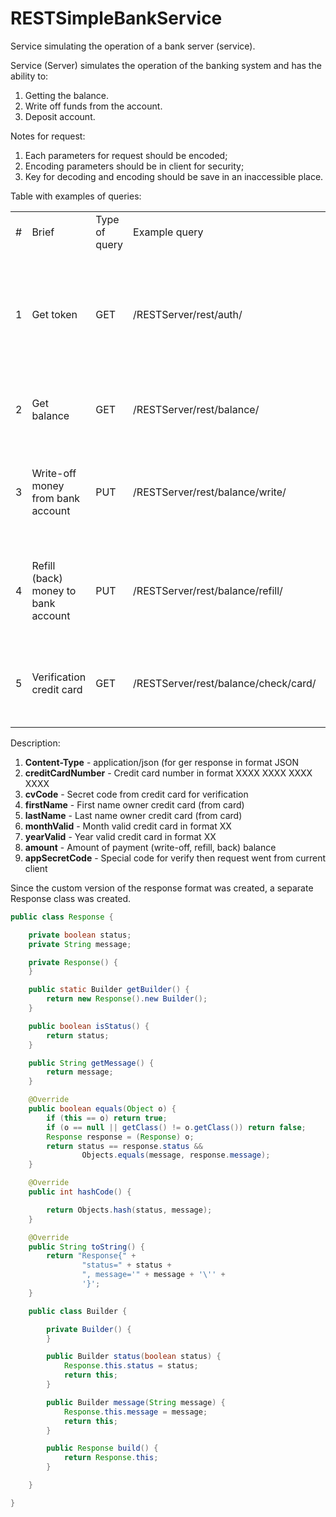 # RESTSimpleBankService
Service simulating the operation of a bank server (service).

Service (Server) simulates the operation of the banking system and has the ability to:

1. Getting the balance.
2. Write off funds from the account.
3. Deposit account.

Notes for request:
1. Each parameters for request should be encoded;
2. Encoding parameters should be in client for security;
3. Key for decoding and encoding should be save in an inaccessible place.


Table with examples of queries:
<table>
    <tr>
        <td>#</td>
        <td>Brief</td>
        <td>Type of query</td>
        <td>Example query</td>
        <td>Parameters</td>
        <td>Success</td>
    </tr>
    <tr>
        <td>1</td>
        <td>Get token</td>
        <td>GET</td>
        <td>/RESTServer/rest/auth/</td>
        <td>
            <ol>
                <li>Content-Type</li>
                <li>creditCardNumber</li>
                <li>cvCode</li>
                <li>firstName</li>             
                <li>lastName</li>
                <li>monthValid</li>
                <li>yearValid</li>
                <li>appSecretCode</li>
            </ol>
        </td>
        <td>status and message in format JSON</td>
    </tr>        
    <tr>
        <td>2</td>
        <td>Get balance</td>
        <td>GET</td>
        <td>/RESTServer/rest/balance/</td>
        <td>
            <ol>
                <li>tokenRest</li>
                <li>cardNumber</li>
                <li>appSecretCode</li>
            </ol>
        </td>
        <td>status and message in format JSON</td>
    </tr>
    <tr>
        <td>3</td>
        <td>Write-off money from bank account</td>
        <td>PUT</td>
        <td>/RESTServer/rest/balance/write/</td>
        <td>
            <ol>
                <li>Content-Type</li>
                <li>tokenRest</li>
                <li>cardNumber</li>
                <li>amount</li>
                <li>cvCode</li>
                <li>appSecretCode</li>
            </ol>
        </td>
        <td>status and message in format JSON</td>
    </tr>
    <tr>
        <td>4</td>
        <td>Refill (back) money to bank account</td>
        <td>PUT</td>
        <td>/RESTServer/rest/balance/refill/</td>
        <td>
            <ol>
                <li>Content-Type</li>
                <li>tokenRest</li>
                <li>cardNumber</li>
                <li>amount</li>
                <li>cvCode</li>
                <li>appSecretCode</li>
            </ol>
        </td>
        <td>status and message in format JSON</td>
    </tr>
    <tr>
        <td>5</td>
        <td>Verification credit card</td>
        <td>GET</td>
        <td>/RESTServer/rest/balance/check/card/</td>
        <td>
            <ol>
                <li>Content-Type</li>
                <li>tokenRest</li>
                <li>cardNumber</li>
                <li>cvCode</li>
                <li>appSecretCode</li>
            </ol>
        </td>
        <td>status and message in format JSON</td>
    </tr>
</table>

Description:
<ol>
    <li><b>Content-Type</b> - application/json (for ger response in format JSON</li>
    <li><b>creditCardNumber</b> - Credit card number in format XXXX XXXX XXXX XXXX</li>
    <li><b>cvCode</b> - Secret code from credit card for verification</li>
    <li><b>firstName</b> - First name owner credit card (from card)</li>             
    <li><b>lastName</b> - Last name owner credit card (from card)</li>
    <li><b>monthValid</b> - Month valid credit card in format XX</li>
    <li><b>yearValid</b> - Year valid credit card in format XX</li>
    <li><b>amount</b> - Amount of payment (write-off, refill, back) balance</li>
    <li><b>appSecretCode</b> - Special code for verify then request went from current client</li>
</ol>


Since the custom version of the response format was created, a separate Response class was created.
```java
public class Response {

    private boolean status;
    private String message;

    private Response() {
    }

    public static Builder getBuilder() {
        return new Response().new Builder();
    }

    public boolean isStatus() {
        return status;
    }

    public String getMessage() {
        return message;
    }

    @Override
    public boolean equals(Object o) {
        if (this == o) return true;
        if (o == null || getClass() != o.getClass()) return false;
        Response response = (Response) o;
        return status == response.status &&
                Objects.equals(message, response.message);
    }

    @Override
    public int hashCode() {

        return Objects.hash(status, message);
    }

    @Override
    public String toString() {
        return "Response{" +
                "status=" + status +
                ", message='" + message + '\'' +
                '}';
    }

    public class Builder {

        private Builder() {
        }

        public Builder status(boolean status) {
            Response.this.status = status;
            return this;
        }

        public Builder message(String message) {
            Response.this.message = message;
            return this;
        }

        public Response build() {
            return Response.this;
        }

    }

}

```